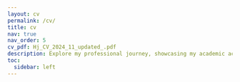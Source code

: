 ```yaml
---
layout: cv
permalink: /cv/
title: cv
nav: true
nav_order: 5
cv_pdf: Hj_CV_2024_11_updated_.pdf
description: Explore my professional journey, showcasing my academic achievements, research projects, and technical expertise in electrical engineering and AI. You can also download the pdf file with above download button.
toc:
  sidebar: left
---
```

